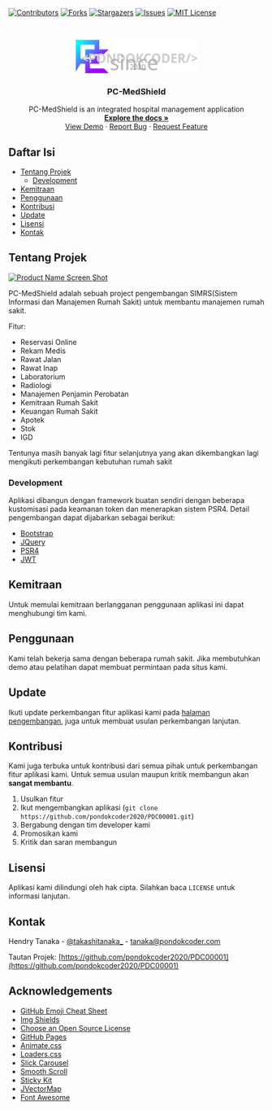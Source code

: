 [![Contributors][contributors-shield]][contributors-url]
[![Forks][forks-shield]][forks-url]
[![Stargazers][stars-shield]][stars-url]
[![Issues][issues-shield]][issues-url]
[![MIT License][license-shield]][license-url]

<br />
<p align="center">
  <a href="https://github.com/pondokcoder2020/PDC00001">
    <img src="images/pondokcoder1280.svg" alt="Logo" width="240">
  </a>
  
  <h3 align="center">PC-MedShield</h3>

  <p align="center">
    PC-MedShield is an integrated hospital management application
    <br />
    <a href="https://github.com/pondokcoder2020/PDC00001"><strong>Explore the docs »</strong></a>
    <br />
    <a href="https://simrsv2.pondokcoder.com/client/">View Demo</a>
    ·
    <a href="https://github.com/pondokcoder2020/PDC00001/issues">Report Bug</a>
    ·
    <a href="https://github.com/pondokcoder2020/PDC00001/issues/new">Request Feature</a>
  </p>
</p>



<!-- TABLE OF CONTENTS -->
## Daftar Isi

* [Tentang Projek](#tentang-projek)
  * [Development](#development)
* [Kemitraan](#kemitraan)
* [Penggunaan](#penggunaan)
* [Kontribusi](#kontribusi)
* [Update](#update)
* [Lisensi](#lisensi)
* [Kontak](#kontak)



<!-- ABOUT THE PROJECT -->
## Tentang Projek

[![Product Name Screen Shot][product-screenshot]](https://example.com)

PC-MedShield adalah sebuah project pengembangan SIMRS(Sistem Informasi dan Manajemen Rumah Sakit) untuk membantu manajemen rumah sakit.

Fitur:
* Reservasi Online
* Rekam Medis
* Rawat Jalan
* Rawat Inap
* Laboratorium
* Radiologi
* Manajemen Penjamin Perobatan
* Kemitraan Rumah Sakit
* Keuangan Rumah Sakit
* Apotek
* Stok
* IGD

Tentunya masih banyak lagi fitur selanjutnya yang akan dikembangkan lagi mengikuti perkembangan kebutuhan rumah sakit

### Development
Aplikasi dibangun dengan framework buatan sendiri dengan beberapa kustomisasi pada keamanan token dan menerapkan sistem PSR4. Detail pengembangan dapat dijabarkan sebagai berikut:
* [Bootstrap](https://getbootstrap.com)
* [JQuery](https://jquery.com)
* [PSR4](https://getcomposer.org/doc/04-schema.md#psr-4)
* [JWT](https://packagist.org/packages/firebase/php-jwt)


<!-- GETTING STARTED -->
## Kemitraan

Untuk memulai kemitraan berlangganan penggunaan aplikasi ini dapat menghubungi tim kami.

<!-- USAGE EXAMPLES -->
## Penggunaan

Kami telah bekerja sama dengan beberapa rumah sakit. Jika membutuhkan demo atau pelatihan dapat membuat permintaan pada situs kami.

<!-- _For more examples, please refer to the [Documentation](https://example.com)_ -->



<!-- ROADMAP -->
## Update

Ikuti update perkembangan fitur aplikasi kami pada [halaman pengembangan](https://github.com/pondokcoder2020/PDC00001/issues), juga untuk membuat usulan perkembangan lanjutan.


<!-- CONTRIBUTING -->
## Kontribusi

Kami juga terbuka untuk kontribusi dari semua pihak untuk perkembangan fitur aplikasi kami. Untuk semua usulan maupun kritik membangun akan **sangat membantu**.

1. Usulkan fitur
2. Ikut mengembangkan aplikasi (`git clone https://github.com/pondokcoder2020/PDC00001.git`)
3. Bergabung dengan tim developer kami
4. Promosikan kami
5. Kritik dan saran membangun



<!-- LICENSE -->
## Lisensi

Aplikasi kami dilindungi oleh hak cipta. Silahkan baca `LICENSE` untuk informasi lanjutan.



<!-- CONTACT -->
## Kontak

Hendry Tanaka - [@takashitanaka_](https://twitter.com/takashitanaka_) - tanaka@pondokcoder.com

Tautan Projek: [https://github.com/pondokcoder2020/PDC00001](https://github.com/pondokcoder2020/PDC00001)



<!-- ACKNOWLEDGEMENTS -->
## Acknowledgements
* [GitHub Emoji Cheat Sheet](https://www.webpagefx.com/tools/emoji-cheat-sheet)
* [Img Shields](https://shields.io)
* [Choose an Open Source License](https://choosealicense.com)
* [GitHub Pages](https://pages.github.com)
* [Animate.css](https://daneden.github.io/animate.css)
* [Loaders.css](https://connoratherton.com/loaders)
* [Slick Carousel](https://kenwheeler.github.io/slick)
* [Smooth Scroll](https://github.com/cferdinandi/smooth-scroll)
* [Sticky Kit](http://leafo.net/sticky-kit)
* [JVectorMap](http://jvectormap.com)
* [Font Awesome](https://fontawesome.com)





<!-- MARKDOWN LINKS & IMAGES -->
<!-- https://www.markdownguide.org/basic-syntax/#reference-style-links -->
<!-- https://github.com/pondokcoder2020/PDC00001 -->
[contributors-shield]: https://img.shields.io/github/contributors/pondokcoder2020/PDC00001.svg?style=flat-square
[contributors-url]: https://github.com/pondokcoder2020/PDC00001/graphs/contributors
[forks-shield]: https://img.shields.io/github/forks/pondokcoder2020/PDC00001.svg?style=flat-square
[forks-url]: https://github.com/pondokcoder2020/PDC00001/network/members
[stars-shield]: https://img.shields.io/github/stars/pondokcoder2020/PDC00001.svg?style=flat-square
[stars-url]: https://github.com/pondokcoder2020/PDC00001/stargazers
[issues-shield]: https://img.shields.io/github/issues/pondokcoder2020/PDC00001.svg?style=flat-square
[issues-url]: https://github.com/pondokcoder2020/PDC00001/issues
[license-shield]: https://img.shields.io/github/license/pondokcoder2020/PDC00001.svg?style=flat-square
[license-url]: https://github.com/pondokcoder2020/PDC00001/blob/master/LICENSE.txt
[linkedin-shield]: https://img.shields.io/badge/-LinkedIn-black.svg?style=flat-square&logo=linkedin&colorB=555
[linkedin-url]: https://linkedin.com/in/othneildrew
[product-screenshot]: images/screenshot.png
